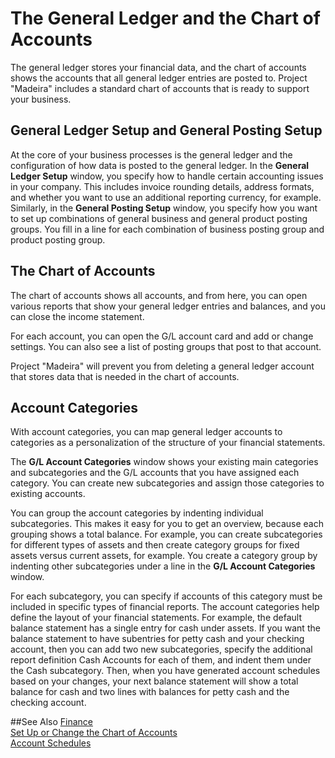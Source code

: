 <properties
                pageTitle="The General Ledger and the Chart of Accounts| Project “Madeira”" 
                description="Describes the general ledger, the chart of accounts, and the account categories." 
                services="project-madeira" 
                documentationCenter=""
                authors="edupont04"/>
<tags
    ms.service="project-madeira"
    ms.topic="article"
    ms.devlang="na"
    ms.tgt_pltfrm="na"
    ms.workload="na"
    ms.date="06/02/2016"
    ms.author="edupont04" />
                
# The General Ledger and the Chart of Accounts
The general ledger stores your financial data, and the chart of accounts shows the accounts that all general ledger entries are posted to. Project "Madeira" includes a standard chart of accounts that is ready to support your business. 

## General Ledger Setup and General Posting Setup
At the core of your business processes is the general ledger and the configuration of how data is posted to the general ledger. 
In the **General Ledger Setup** window, you specify how to handle certain accounting issues in your company. This includes invoice rounding details, address formats, and whether you want to use an additional reporting currency, for example. 
Similarly, in the **General Posting Setup** window, you specify how you want to set up combinations of general business and general product posting groups. You fill in a line for each combination of business posting group and product posting group.  

## The Chart of Accounts
The chart of accounts shows all accounts, and from here, you can open various reports that show your general ledger entries and balances, and you can close the income statement. 

For each account, you can open the G/L account card and add or change settings. You can also see a list of posting groups that post to that account.  

Project "Madeira" will prevent you from deleting a general ledger account that stores data that is needed in the chart of accounts.  
  
## Account Categories
With account categories, you can map general ledger accounts to categories as a personalization of the structure of your financial statements.  

The **G/L Account Categories** window shows your existing main categories and subcategories and the G/L accounts that you have assigned each category. You can create new subcategories and assign those categories to existing accounts.  
  
You can group the account categories by indenting individual subcategories. This makes it easy for you to get an overview, because each grouping shows a total balance. For example, you can create subcategories for different types of assets and then create category groups for fixed assets versus current assets, for example. You create a category group by indenting other subcategories under a line in the **G/L Account Categories** window.  
  
For each subcategory, you can specify if accounts of this category must be included in specific types of financial reports. The account categories help define the layout of your financial statements. For example, the default balance statement has a single entry for cash under assets. If you want the balance statement to have subentries for petty cash and your checking account, then you can add two new subcategories, specify the additional report definition Cash Accounts for each of them, and indent them under the Cash subcategory. Then, when you have generated account schedules based on your changes, your next balance statement will show a total balance for cash and two lines with balances for petty cash and the checking account.     

##See Also
[Finance](finance.md)  
[Set Up or Change the Chart of Accounts](finance-setup-chart-accounts.md)  
[Account Schedules](finance-account-schedule.md)  
